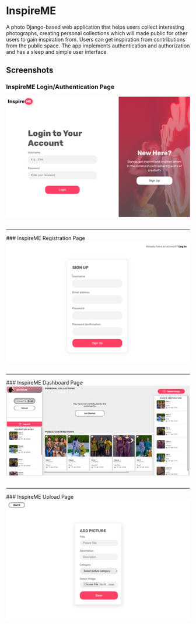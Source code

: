 # InspireME
A photo Django-based web application that helps users collect interesting photographs, creating personal collections which will made public for other users to gain inspiration from. Users can get inspiration from contributions from the public space. The app implements authentication and authorization and has a sleep and simple user interface.

## Screenshots
### InspireME Login/Authentication Page
<div>
    <img src="static/register.PNG" alt="Login Page"/>
</div>

<br/>
<hr/>
### InspireME Registration Page
<div>
    <img src="static/login.PNG" alt="Register Page"/>
</div>
<br/>
<hr/>
### InspireME Dashboard Page
<div>
    <img src="static/dashboard.PNG" alt="Dashboard Page"/>
</div>
<br/>
<hr/>
### InspireME Upload Page
<div>
    <img src="static/upload.PNG" alt="Upload Page"/>
</div>

